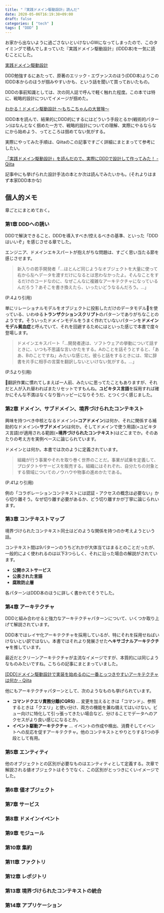 ```yaml
---
title: "『実践ドメイン駆動設計』読んだ"
date: 2020-05-06T16:19:38+09:00
draft: false
categories: [ "tech" ]
tags: [ "DDD" ]
---
```


お家から出ないように過ごさないといけないGWになってしまったので、このタイミングで積んでしまっていた『実践ドメイン駆動設計』(IDDD本)を一気に読むことにした。

[実践ドメイン駆動設計](https://www.shoeisha.co.jp/book/detail/9784798131610)

DDD勉強するにあたって、原著のエリック・エヴァンスのほう(DDD本)よりこのIDDD本からのほうが掴みやすいかも、という話を聞いて買っておいたもの。


DDDの事前知識としては、次の同人誌で呼んで軽く触れた程度。この本では特に、戦略的設計についてイメージが掴めた。

[わかる！ドメイン駆動設計 ～もちこちゃんの大冒険～](https://techbooster.booth.pm/items/392260)

IDDD本を読んで、結果的にDDD的にするにはどういう手段とるか(戦術的パターン)はなんとなく掴めた一方で、戦略的設計についての理解、実際にやるならなにから始めよう、ってところは掴めてない気がする。

実際にやってみた手順は、Qiitaのこの記事ですごく詳細にまとまってて参考にしたい。

[「実践ドメイン駆動設計」を読んだので、実際にDDDで設計して作ってみた！ - Qiita](https://qiita.com/APPLE4869/items/d210ddc2cb1bfeea9338)

記事中にも挙げられた設計手法の本とか次は読んでみたいかも。(それよりはまず本家DDD本かな)

## 個人的メモ

章ごとにまとめておく。

### 第1章 DDDへの誘い

DDDで解決できること、DDDを導入すべき/控えるべきの基準、といった「DDDはいいぞ」を感じさせる章でした。

エンジニア、ドメインエキスパートが抱えがちな問題は、すごく思い当たる節を感じさせます。

> 新入りの若手開発者「…ほとんど同じようなオブジェクトを大量に使って右から左へデータを渡すだけになるとは思わなかったよ。そんなことをするだけのコードなのに、なぜこんなに複雑なアーキテクチャになっているんだろう？あそこを書き換えたら、いったいどうなるんだろう。…」

(P.4より引用)

単にリレーショナルモデルをオブジェクトに投影しただけのデータモデルを使っている、いわゆる**トランザクションスクリプト**のパターンでありがちなことのようです。そういったドメインモデルをうまく作れていないパターンを**ドメインモデル貧血症**と呼んでいて、それを回避するためにはといった感じで本書で度々登場します。

> ドメインエキスパート「…開発者達は、ソフトウェアの挙動について話すときに、いつも不思議な言いかたをする。Aのことを話そうとすると、「ああ、Bのことですね」みたいな感じだ。彼らと話をするときには、常に辞書を片手に相手の言葉を翻訳しないといけない気がする。…」

(P.5より引用)

翻訳作業に慣れてしまえば一人前、みたいに思ってたこともありますが、それだと人が入れ替わればまたリセットですもんね。**ユビキタス言語**を採用すれば確かにそんな不満はなくなり皆ハッピーになりそうだ、とつくづく感じました。

### 第2章 ドメイン、サブドメイン、境界づけられたコンテキスト

興味を持つべき中核となるドメイン(=**コアドメイン**)は何か、それに関係する補助的なドメイン(=**サブドメイン**)は何か。そしてドメインで使う用語(=ユビキタス言語)が適用される範囲(=**境界づけられたコンテキスト**)はどこまでか。そのあたりの考え方を実例ベースに論じられています。

ドメインとは何か。本書では次のように定義されています。

> 組織が行う事業やそれを取り巻く世界のことだ。事業が試乗を定義して、プロダクトやサービスを販売する。組織にはそれぞれ、自分たちの対象とする領域についてのノウハウや物事の進めかたである。

(P.41より引用)

例の「コラボレーションコンテキストには認証・アクセスの概念は必要ない」から切り離そう。なぜ切り離す必要があるか、どう切り離すかが丁寧に論じられいます。

### 第3章 コンテキストマップ

境界づけられたコンテキスト同士はどのような関係を持つのか考えようという話。

コンテキスト間は9パターンのうちどれかが大体当てはまるとのことだったが、一般的によく使われるのは以下3つらしく、それに沿った場合の解説がされています。

- **公開ホストサービス**
- **公表された言語**
- **腐敗防止層**

各パターンはDDD本のほうに詳しく書かれてそうでした。

### 第4章 アーキテクチャ

DDDと組み合わせると強力なアーキテクチャパターンについて、いくつか取り上げて解説されています。

DDD本ではレイヤ化アーキテクチャを採用しているが、特にそれを採用せねばいけないとい訳ではない。本書ではそれより発展させた**ヘキサゴナルアーキテクチャ**を推しています。

最近だとクリーンアーキテクチャが主流なイメージですが、本質的には同じようなものみたいですね。こちらの記事にまとまっていました。

[[DDD]ドメイン駆動設計で実装を始めるのに一番とっつきやすいアーキテクチャは何か - Qiita](https://qiita.com/little_hand_s/items/ebb4284afeea0e8cc752)

他にもアーキテクチャパターンとして、次のようなものも挙げられています。
- **コマンドクエリ責務分離(CQRS)** … 変更を加えるときは「コマンド」、参照するときは「クエリ」と使い分け、両方の機能を兼ね備えてはいけない。ビュー向けに特化して引っ張ってきたい場合など、分けることでデータへのアクセスがより良い感じになるとか。
- **イベント駆動アーキテクチャ** … イベントの作成や検出、消費そしてイベントへの反応を促すアーキテクチャ。他のコンテキストとやりとりする1つの手段として有用。

### 第5章 エンティティ

他のオブジェクトとの区別が必要なものはエンティティとして定義する。次章で解説される値オブジェクトはそうでなく、この区別がとっつきにくいイメージでした。

### 第6章 値オブジェクト

### 第7章 サービス

### 第8章 ドメインイベント

### 第9章 モジュール

### 第10章 集約

### 第11章 ファクトリ

### 第12章 レポジトリ

### 第13章 境界づけられたコンテキストの統合

### 第14章 アプリケーション